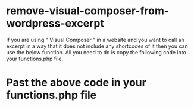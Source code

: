 # remove-visual-composer-from-wordpress-excerpt
If you are using " Visual Composer " in a website and you want to call an excerpt in a way that it does not include any shortcodes of it then you can use the below function.  All you need to do is copy the following code into your functions.php file.

# Past the above code in your functions.php file 



